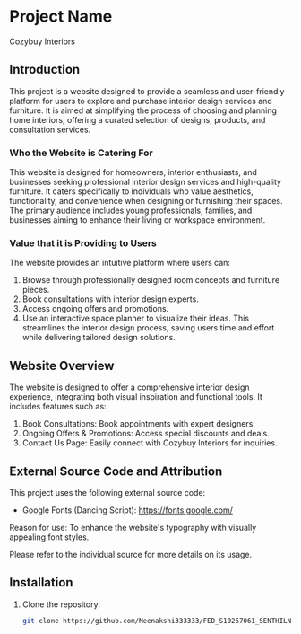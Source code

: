 # Project Name
Cozybuy Interiors

## Introduction
This project is a website designed to provide a seamless and user-friendly platform for users to explore and purchase interior design services and furniture. It is aimed at simplifying the process of choosing and planning home interiors, offering a curated selection of designs, products, and consultation services.


### Who the Website is Catering For
This website is designed for homeowners, interior enthusiasts, and businesses seeking professional interior design services and high-quality furniture. It caters specifically to individuals who value aesthetics, functionality, and convenience when designing or furnishing their spaces. The primary audience includes young professionals, families, and businesses aiming to enhance their living or workspace environment.

### Value that it is Providing to Users
The website provides an intuitive platform where users can:

1) Browse through professionally designed room concepts and furniture pieces.
2) Book consultations with interior design experts.
3) Access ongoing offers and promotions.
4) Use an interactive space planner to visualize their ideas.
This streamlines the interior design process, saving users time and effort while delivering tailored design solutions.

## Website Overview

The website is designed to offer a comprehensive interior design experience, integrating both visual inspiration and functional tools. It includes features such as:

1) Book Consultations: Book appointments with expert designers.
2) Ongoing Offers & Promotions: Access special discounts and deals.
3) Contact Us Page: Easily connect with Cozybuy Interiors for inquiries.

## External Source Code and Attribution

This project uses the following external source code:

- Google Fonts (Dancing Script): https://fonts.google.com/

Reason for use: To enhance the website's typography with visually appealing font styles.

Please refer to the individual source for more details on its usage.

## Installation

1. Clone the repository:
   ```bash
   git clone https://github.com/Meenakshi333333/FED_S10267061_SENTHILNATHAN-MEENAKSHI_Assg-1_website

